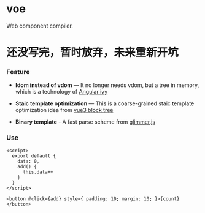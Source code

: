 # voe

Web component compiler.

# 还没写完，暂时放弃，未来重新开坑

### Feature

- **Idom instead of vdom** — It no longer needs vdom, but a tree in memory, which is a technology of [Angular ivy](https://github.com/angular/angular/blob/master/aio/content/guide/ivy.md)

- **Staic template optimization** — This is a coarse-grained staic template optimization idea from [vue3 block tree](https://zhuanlan.zhihu.com/p/150732926)

- **Binary template** - A fast parse scheme from [glimmer.js](https://www.linkedin.com/pulse/glimmers-optimizing-compiler-chad-hietala/)

### Use

```svelte
<script>
  export default {
    data: 0,
    add() {
      this.data++
    }
  }
</script>

<button @click={add} style={ padding: 10; margin: 10; }>{count}</button>
```

